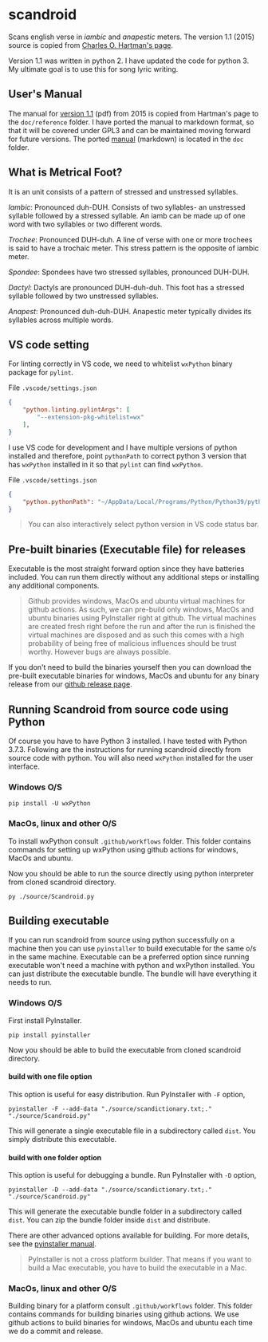 # scandroid
Scans english verse in *iambic* and *anapestic* meters. The version 1.1
(2015) source is copied from [Charles O. Hartman's page](https://oak.conncoll.edu/cohar/Programs.htm).

Version 1.1 was written in python 2. I have updated the code for python 3. 
My ultimate goal is to use this for song lyric writing.

## User's Manual
The manual for [version 1.1](doc/reference/Scandroid_Manual_1-1.pdf) (pdf) from 2015 is copied from Hartman's page to the ``doc/reference`` folder. I have ported the manual to markdown format, so that it will be covered under GPL3 and can be maintained moving forward for future versions. The ported [manual](doc/manual.md) (markdown) is located in the ``doc`` folder. 

## What is Metrical Foot?
It is an unit consists of a pattern of stressed and unstressed syllables.

*Iambic*: Pronounced duh-DUH. Consists of two syllables- an unstressed syllable followed by a 
stressed syllable. An iamb can be made up of one word with two syllables or two different words.

*Trochee*: Pronounced DUH-duh. A line of verse with one or more trochees is said to have a 
trochaic meter. This stress pattern is the opposite of iambic meter.

*Spondee*: Spondees have two stressed syllables, pronounced DUH-DUH.

*Dactyl*: Dactyls are pronounced DUH-duh-duh. This foot has a stressed 
syllable followed by two unstressed syllables.

*Anapest*: Pronounced duh-duh-DUH. Anapestic meter typically divides 
its syllables across multiple words.

## VS code setting

For linting correctly in VS code,
we need to whitelist ``wxPython`` binary package for ``pylint``.

File ``.vscode/settings.json``
```json
{
    "python.linting.pylintArgs": [
        "--extension-pkg-whitelist=wx"
    ],
}
```

I use VS code for development and I have multiple versions of python
installed and therefore, point ``pythonPath`` to 
correct python 3 version that has ``wxPython`` installed in it so that ``pylint`` can find ``wxPython``.

File ``.vscode/settings.json``
```json
{
    "python.pythonPath": "~/AppData/Local/Programs/Python/Python39/python.exe",
}
```

> You can also interactively select python version in VS code status bar.

## Pre-built binaries (Executable file) for releases
Executable is the most straight forward option since they have batteries included. You can run them directly without any additional steps or installing any additional components.

> Github provides windows, MacOs and ubuntu virtual machines for github actions.
> As such, we can pre-build only windows, MacOs and ubuntu binaries using PyInstaller right at github.
> The virtual machines are created fresh right before the run 
> and after the run is finished the virtual machines are disposed and as such this comes with a high
> probability of being free of malicious influences should be trust worthy. However bugs are always possible.

If you don't need to build the binaries yourself then you can download
the pre-built executable binaries for
windows, MacOs and ubuntu for any binary release from our [github release page](../../releases).

## Running Scandroid from source code using Python
Of course you have to have Python 3 installed. I have tested with Python 3.7.3.
Following are the instructions for running scandroid directly from source code with python. 
You will also need `wxPython` installed for the user interface.

### Windows O/S

```
pip install -U wxPython
```
### MacOs, linux and other O/S
To install wxPython consult `.github/workflows` folder.
This folder contains commands for setting up wxPython using github actions
for windows, MacOs and ubuntu.

Now you should be able to run the source directly using python interpreter from cloned scandroid directory.
```
py ./source/Scandroid.py
```

## Building executable
If you can run scandroid from source using python successfully on a machine then you can use
`pyinstaller` to build executable for the same o/s in the same machine.
Executable can be a preferred option since running executable won't need a machine with python
and wxPython
installed. You can just distribute the executable bundle. The bundle will have everything it
needs to run.

### Windows O/S

First install PyInstaller.
```
pip install pyinstaller
```
Now you should be able to build the executable from cloned scandroid directory.

#### build with one file option
This option is useful for easy distribution. Run PyInstaller with `-F` option,

```
pyinstaller -F --add-data "./source/scandictionary.txt;." "./source/Scandroid.py"
```
This will generate a single executable file in a subdirectory called `dist`. You simply distribute
this executable.

#### build with one folder option
This option is useful for debugging a bundle. Run PyInstaller with `-D` option,

```
pyinstaller -D --add-data "./source/scandictionary.txt;." "./source/Scandroid.py"
```
This will generate the executable bundle folder in a subdirectory called `dist`. You can zip
the bundle folder inside `dist` and distribute.

There are other advanced options available for building. 
For more details, see the [pyinstaller manual](https://pyinstaller.readthedocs.io/).

> PyInstaller is not a cross platform builder. That means if you want to build a Mac
> executable, you have to build the executable in a Mac.

### MacOs, linux and other O/S
Building binary for a platform consult `.github/workflows` folder.
This folder contains commands for building binaries using github actions. We use github actions
to build binaries for windows, MacOs and ubuntu each time we do a commit and release.


